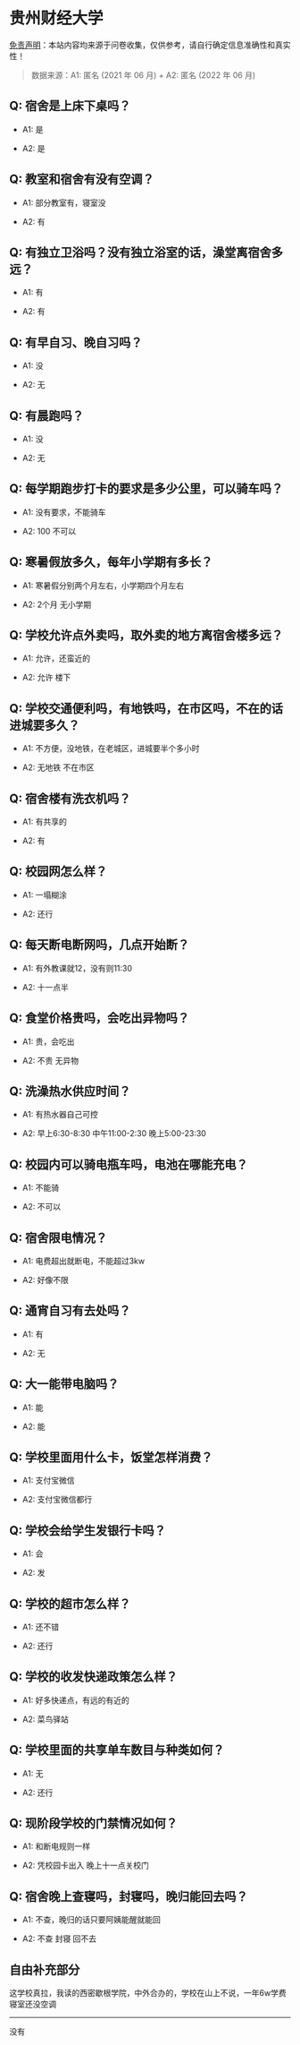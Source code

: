 # 贵州财经大学

[免责声明](https://colleges.chat/#_3)：本站内容均来源于问卷收集，仅供参考，请自行确定信息准确性和真实性！

> 数据来源：A1: 匿名 (2021 年 06 月) + A2: 匿名 (2022 年 06 月)

## Q: 宿舍是上床下桌吗？

- A1: 是

- A2: 是

## Q: 教室和宿舍有没有空调？

- A1: 部分教室有，寝室没

- A2: 有

## Q: 有独立卫浴吗？没有独立浴室的话，澡堂离宿舍多远？

- A1: 有

- A2: 有

## Q: 有早自习、晚自习吗？

- A1: 没

- A2: 无

## Q: 有晨跑吗？

- A1: 没

- A2: 无

## Q: 每学期跑步打卡的要求是多少公里，可以骑车吗？

- A1: 没有要求，不能骑车

- A2: 100 不可以

## Q: 寒暑假放多久，每年小学期有多长？

- A1: 寒暑假分别两个月左右，小学期四个月左右

- A2: 2个月 无小学期

## Q: 学校允许点外卖吗，取外卖的地方离宿舍楼多远？

- A1: 允许，还蛮近的

- A2: 允许 楼下

## Q: 学校交通便利吗，有地铁吗，在市区吗，不在的话进城要多久？

- A1: 不方便，没地铁，在老城区，进城要半个多小时

- A2: 无地铁 不在市区

## Q: 宿舍楼有洗衣机吗？

- A1: 有共享的

- A2: 有

## Q: 校园网怎么样？

- A1: 一塌糊涂

- A2: 还行

## Q: 每天断电断网吗，几点开始断？

- A1: 有外教课就12，没有则11:30

- A2: 十一点半

## Q: 食堂价格贵吗，会吃出异物吗？

- A1: 贵，会吃出

- A2: 不贵 无异物

## Q: 洗澡热水供应时间？

- A1: 有热水器自己可控

- A2: 早上6:30-8:30 中午11:00-2:30 晚上5:00-23:30

## Q: 校园内可以骑电瓶车吗，电池在哪能充电？

- A1: 不能骑

- A2: 不可以

## Q: 宿舍限电情况？

- A1: 电费超出就断电，不能超过3kw

- A2: 好像不限

## Q: 通宵自习有去处吗？

- A1: 有

- A2: 无

## Q: 大一能带电脑吗？

- A1: 能

- A2: 能

## Q: 学校里面用什么卡，饭堂怎样消费？

- A1: 支付宝微信

- A2: 支付宝微信都行

## Q: 学校会给学生发银行卡吗？

- A1: 会

- A2: 发

## Q: 学校的超市怎么样？

- A1: 还不错

- A2: 还行

## Q: 学校的收发快递政策怎么样？

- A1: 好多快递点，有远的有近的

- A2: 菜鸟驿站

## Q: 学校里面的共享单车数目与种类如何？

- A1: 无

- A2: 还行

## Q: 现阶段学校的门禁情况如何？

- A1: 和断电规则一样

- A2: 凭校园卡出入 晚上十一点关校门

## Q: 宿舍晚上查寝吗，封寝吗，晚归能回去吗？

- A1: 不查，晚归的话只要阿姨能醒就能回

- A2: 不查 封寝 回不去

## 自由补充部分

这学校真拉，我读的西密歇根学院，中外合办的，学校在山上不说，一年6w学费寝室还没空调

***

没有